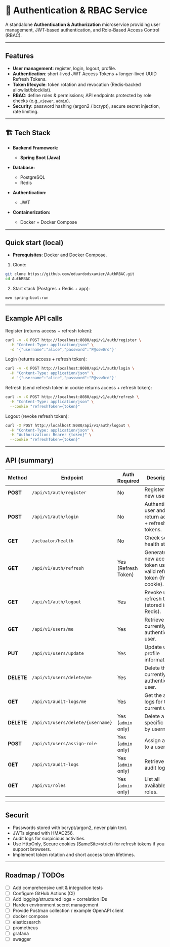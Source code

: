 # 🔐 Authentication & RBAC Service

A standalone **Authentication & Authorization** microservice providing user management, JWT-based authentication, and Role-Based Access Control (RBAC).

---

## Features

- **User management**: register, login, logout, profile.
- **Authentication**: short-lived JWT Access Tokens + longer-lived UUID Refresh Tokens.
- **Token lifecycle**: token rotation and revocation (Redis-backed allowlist/blocklist).
- **RBAC**: define roles & permissions; API endpoints protected by role checks (e.g.,`viewer`, `admin`).
- **Security**: password hashing (argon2 / bcrypt), secure secret injection, rate limiting.

---

## 🏗️ Tech Stack 

* **Backend Framework:**
  * **Spring Boot (Java)**

* **Database:**
  * PostgreSQL 
  * Redis 

* **Authentication:**
  * JWT 

* **Containerization:**
  * Docker + Docker Compose

---

## Quick start (local)

- **Prerequisites**: Docker and Docker Compose.

1. Clone:
```bash
git clone https://github.com/eduardodsxavier/AuthRBAC.git
cd AuthRBAC
```

2. Start stack (Postgres + Redis + app):

```bash
mvn spring-boot:run
```

---

## Example API calls

Register (returns access + refresh token):

```bash
curl -v -X POST http://localhost:8080/api/v1/auth/register \
  -H "Content-Type: application/json" \
  -d '{"username":"alice","password":"P@ssw0rd"}'
```

Login (returns access + refresh token):

```bash
curl -v -X POST http://localhost:8080/api/v1/auth/login \
  -H "Content-Type: application/json" \
  -d '{"username":"alice","password":"P@ssw0rd"}'
```

Refresh (send refresh token in cookie returns access + refresh token):

```bash
curl -v -X POST http://localhost:8080/api/v1/auth/refresh \
  -H "Content-Type: application/json" \
  --cookie "refreshToken={token}"
```

Logout (revoke refresh token):

```bash
curl -X POST http://localhost:8080/api/v1/auth/logout \
  -H "Content-Type: application/json" \
  -H "Authorization: Bearer {token}" \
  --cookie "refreshToken={token}"
```

---

## API (summary)

| **Method** | **Endpoint**                      | **Auth Required**   | **Description**                                                        |
| ---------- | --------------------------------- | ------------------- | ---------------------------------------------------------------------- |
| **POST**   | `/api/v1/auth/register`           | No                  | Register a new user.                                                   |
| **POST**   | `/api/v1/auth/login`              | No                  | Authenticate user and return access + refresh tokens.                  |
| **GET**    | `/actuator/health`                | No                  | Check server health status.                                            |
| **GET**    | `/api/v1/auth/refresh`            | Yes (Refresh Token) | Generate a new access token using a valid refresh token (from cookie). |
| **GET**    | `/api/v1/auth/logout`             | Yes                 | Revoke user refresh token (stored in Redis).                           |
| **GET**    | `/api/v1/users/me`                | Yes                 | Retrieve the currently authenticated user.                             |
| **PUT**    | `/api/v1/users/update`            | Yes                 | Update user profile information.                                       |
| **DELETE** | `/api/v1/users/delete/me`         | Yes                 | Delete the currently authenticated user.                               |
| **GET**    | `/api/v1/audit-logs/me`           | Yes                 | Get the audit logs for the current user.                               |
| **DELETE** | `/api/v1/users/delete/{username}` | Yes (`admin` only)  | Delete a specific user by username.                                    |
| **POST**   | `/api/v1/users/assign-role`       | Yes (`admin` only)  | Assign a role to a user.                                               |
| **GET**    | `/api/v1/audit-logs`              | Yes (`admin` only)  | Retrieve all audit logs.                                               |
| **GET**    | `/api/v1/roles`                   | Yes (`admin` only)  | List all available roles.                                              |


---

## Securit


* Passwords stored with bcrypt/argon2, never plain text.
* JWTs signed with HMAC256.
* Audit logs for suspicious activities.
* Use HttpOnly, Secure cookies (SameSite=strict) for refresh tokens if you support browsers.
* Implement token rotation and short access token lifetimes.

---

## Roadmap / TODOs

* [ ] Add comprehensive unit & integration tests
* [ ] Configure GitHub Actions (CI)
* [ ] Add logging/structured logs + correlation IDs
* [ ] Harden environment secret management
* [ ] Provide Postman collection / example OpenAPI client
* [ ] docker compose
* [ ] elasticsearch
* [ ] prometheus
* [ ] grafana
* [ ] swagger
